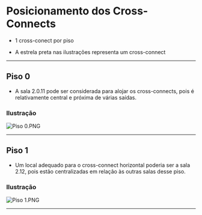 # Posicionamento dos Cross-Connects

- 1 cross-conect por piso

- A estrela preta nas ilustrações representa um cross-connect
---

## Piso 0

- A sala 2.0.11 pode ser considerada para alojar os cross-connects, pois é relativamente central e próxima de várias saídas.

### Ilustração

![Piso 0.PNG](\imagens\Piso0.png)

---

## Piso 1

- Um local adequado para o cross-connect horizontal poderia ser a sala 2.12, pois estão centralizadas em relação 
  às outras salas desse piso.

### Ilustração

![Piso 1.PNG](\imagens\Piso1.png)

---